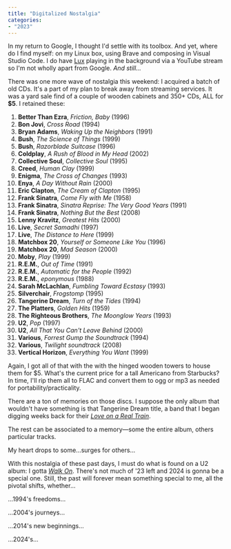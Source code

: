 ```yaml
---
title: "Digitalized Nostalgia"
categories:
- "2023"
--- 
```


In my return to Google, I thought I'd settle with its toolbox.  And yet, where do I find myself:  on my Linux box, using Brave and composing in Visual Studio Code.  I do have [Lux](https://lux-ambient.bandcamp.com/) playing in the background via a YouTube stream so I'm not wholly apart from Google.  *And still...*

There was one more wave of nostalgia this weekend: I acquired a batch of old CDs.  It's a part of my plan to break away from streaming services.  It was a yard sale find of a couple of wooden cabinets and 350+ CDs, ALL for **$5**.  I retained these:

1. **Better Than Ezra**, *Friction, Baby* (1996)
2. **Bon Jovi**, *Cross Road* (1994)
3. **Bryan Adams**, *Waking Up the Neighbors* (1991)
4. **Bush**, *The Science of Things* (1999)
5. **Bush**, *Razorblade Suitcase* (1996)
6. **Coldplay**, *A Rush of Blood in My Head* (2002)
7. **Collective Soul**, *Collective Soul* (1995)
8. **Creed**, *Human Clay* (1999)
9. **Enigma**, *The Cross of Changes* (1993)
10. **Enya**, *A Day Without Rain* (2000)
11. **Eric Clapton**, *The Cream of Clapton* (1995)
12. **Frank Sinatra**, *Come Fly with Me* (1958)
13. **Frank Sinatra**, *Sinatra Reprise: The Very Good Years* (1991)
14. **Frank Sinatra**, *Nothing But the Best* (2008)
15. **Lenny Kravitz**, *Greatest Hits* (2000)
16. **Live**, *Secret Samadhi* (1997)
17. **Live**, *The Distance to Here* (1999)
18. **Matchbox 20**, *Yourself or Someone Like You* (1996)
19. **Matchbox 20**, *Mad Season* (2000)
20. **Moby**, *Play* (1999)
21. **R.E.M.**, *Out of Time* (1991)
22. **R.E.M.**, *Automatic for the People* (1992)
23. **R.E.M.**, *eponymous* (1988)
24. **Sarah McLachlan**, *Fumbling Toward Ecstasy* (1993)
25. **Silverchair**, *Frogstomp* (1995)
26. **Tangerine Dream**, *Turn of the Tides* (1994)
27. **The Platters**, *Golden Hits* (1959)
28. **The Righteous Brothers**, *The Moonglow Years* (1993)
29. **U2**, *Pop* (1997)
30. **U2**, *All That You Can't Leave Behind* (2000)
31. **Various**, *Forrest Gump the Soundtrack* (1994)
32. **Various**, *Twilight soundtrack* (2008)
33. **Vertical Horizon**, *Everything You Want* (1999)

Again, I got all of that with the with the hinged wooden towers to house them for $5.  What's the current price for a tall Americano from Starbucks?  In time, I'll rip them all to FLAC and convert them to ogg or mp3 as needed for portability/practicality.

There are a ton of memories on those discs.  I suppose the only album that wouldn't have something is that Tangerine Dream title, a band that I began digging weeks back for their [*Love on a Real Train*](https://music.youtube.com/playlist?list=OLAK5uy_lKhuwVX1egX1uTe-4rupIBLOIK09H9fjY).

The rest can be associated to a memory—some the entire album, others particular tracks.  

My heart drops to some...surges for others...

With this nostalgia of these past days, I must do what is found on a U2 album: I gotta [*Walk On*](https://music.youtube.com/watch?v=P3iMWI7wN1w&si=2IUGisI4aMG68X-6).  There's not much of '23 left and 2024 is gonna be a special one.  Still, the past will forever mean something special to me, all the pivotal shifts, whether... 

...1994's freedoms...

...2004's journeys...

...2014's new beginnings...

...2024's...



